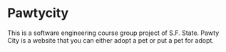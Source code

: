 # Pawtycity
This is a software engineering course group project of S.F. State. Pawty City is a website that you can either adopt a pet or put a pet for adopt.

